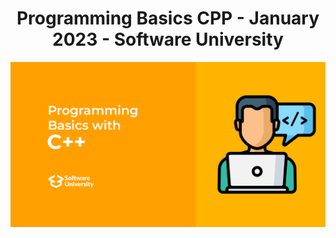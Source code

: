 <h1 align="center">Programming Basics CPP - January 2023 - Software University</h1>

![](https://github.com/Slavi15/Programming-Basics-CPP---January-2023---Software-University/blob/master/cpp-basics.png)
